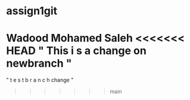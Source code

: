 # assign1git
Wadood Mohamed Saleh
<<<<<<< HEAD
" This i s a change on newbranch "
=======
" t e s t b r a n c h change "
>>>>>>> main
